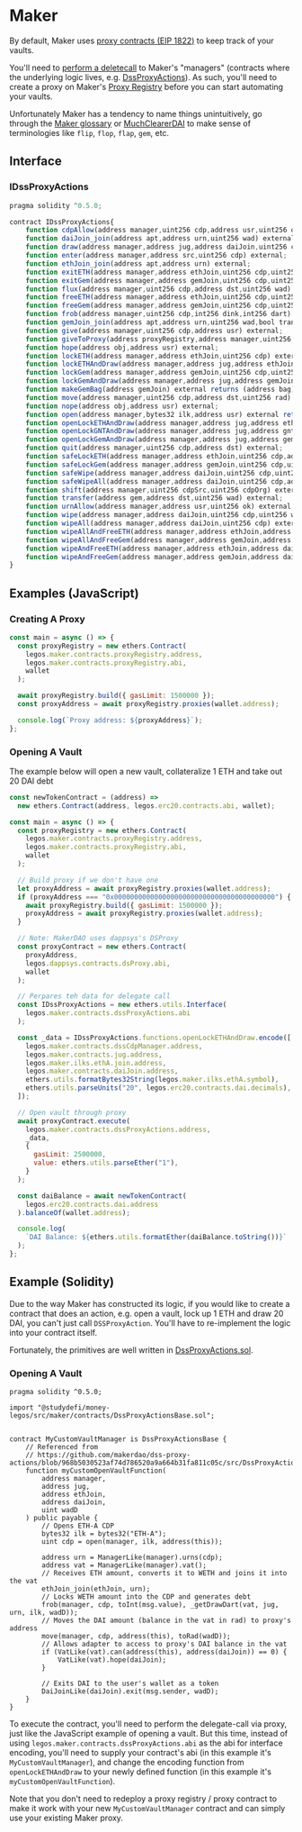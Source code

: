 # Maker

By default, Maker uses [proxy contracts (EIP 1822)](https://eips.ethereum.org/EIPS/eip-1822) to keep track of your vaults.

You'll need to [perform a deletecall](https://ethereum.stackexchange.com/a/3672) to Maker's "managers" (contracts where the underlying logic lives, e.g. [DssProxyActions](0x82ecd135dce65fbc6dbdd0e4237e0af93ffd5038)). As such, you'll need to create a proxy on Maker's [Proxy Registry](https://etherscan.io/address/0x4678f0a6958e4D2Bc4F1BAF7Bc52E8F3564f3fE4) before you can start automating your vaults.

Unfortunately Maker has a tendency to name things unintuitively, go through the [Maker glossary](https://docs.makerdao.com/other-documentation/system-glossary#general) or [MuchClearerDAI](https://github.com/alexvansande/MuchClearerDAI) to make sense of terminologies like `flip`, `flop`, `flap`, `gem`, etc.

## Interface

### IDssProxyActions
```javascript
pragma solidity ^0.5.0;

contract IDssProxyActions{
    function cdpAllow(address manager,uint256 cdp,address usr,uint256 ok) external;
    function daiJoin_join(address apt,address urn,uint256 wad) external;
    function draw(address manager,address jug,address daiJoin,uint256 cdp,uint256 wad) external;
    function enter(address manager,address src,uint256 cdp) external;
    function ethJoin_join(address apt,address urn) external;
    function exitETH(address manager,address ethJoin,uint256 cdp,uint256 wad) external;
    function exitGem(address manager,address gemJoin,uint256 cdp,uint256 wad) external;
    function flux(address manager,uint256 cdp,address dst,uint256 wad) external;
    function freeETH(address manager,address ethJoin,uint256 cdp,uint256 wad) external;
    function freeGem(address manager,address gemJoin,uint256 cdp,uint256 wad) external;
    function frob(address manager,uint256 cdp,int256 dink,int256 dart) external;
    function gemJoin_join(address apt,address urn,uint256 wad,bool transferFrom) external;
    function give(address manager,uint256 cdp,address usr) external;
    function giveToProxy(address proxyRegistry,address manager,uint256 cdp,address dst) external;
    function hope(address obj,address usr) external;
    function lockETH(address manager,address ethJoin,uint256 cdp) external;
    function lockETHAndDraw(address manager,address jug,address ethJoin,address daiJoin,uint256 cdp,uint256 wadD) external;
    function lockGem(address manager,address gemJoin,uint256 cdp,uint256 wad,bool transferFrom) external;
    function lockGemAndDraw(address manager,address jug,address gemJoin,address daiJoin,uint256 cdp,uint256 wadC,uint256 wadD,bool transferFrom) external;
    function makeGemBag(address gemJoin) external returns (address bag);
    function move(address manager,uint256 cdp,address dst,uint256 rad) external;
    function nope(address obj,address usr) external;
    function open(address manager,bytes32 ilk,address usr) external returns (uint256 cdp);
    function openLockETHAndDraw(address manager,address jug,address ethJoin,address daiJoin,bytes32 ilk,uint256 wadD) external returns (uint256 cdp);
    function openLockGNTAndDraw(address manager,address jug,address gntJoin,address daiJoin,bytes32 ilk,uint256 wadC,uint256 wadD) external returns (address bag,uint256 cdp);
    function openLockGemAndDraw(address manager,address jug,address gemJoin,address daiJoin,bytes32 ilk,uint256 wadC,uint256 wadD,bool transferFrom) external returns (uint256 cdp);
    function quit(address manager,uint256 cdp,address dst) external;
    function safeLockETH(address manager,address ethJoin,uint256 cdp,address owner) external;
    function safeLockGem(address manager,address gemJoin,uint256 cdp,uint256 wad,bool transferFrom,address owner) external;
    function safeWipe(address manager,address daiJoin,uint256 cdp,uint256 wad,address owner) external;
    function safeWipeAll(address manager,address daiJoin,uint256 cdp,address owner) external;
    function shift(address manager,uint256 cdpSrc,uint256 cdpOrg) external;
    function transfer(address gem,address dst,uint256 wad) external;
    function urnAllow(address manager,address usr,uint256 ok) external;
    function wipe(address manager,address daiJoin,uint256 cdp,uint256 wad) external;
    function wipeAll(address manager,address daiJoin,uint256 cdp) external;
    function wipeAllAndFreeETH(address manager,address ethJoin,address daiJoin,uint256 cdp,uint256 wadC) external;
    function wipeAllAndFreeGem(address manager,address gemJoin,address daiJoin,uint256 cdp,uint256 wadC) external;
    function wipeAndFreeETH(address manager,address ethJoin,address daiJoin,uint256 cdp,uint256 wadC,uint256 wadD) external;
    function wipeAndFreeGem(address manager,address gemJoin,address daiJoin,uint256 cdp,uint256 wadC,uint256 wadD) external;
}
```

## Examples (JavaScript)

### Creating A Proxy

```javascript
const main = async () => {
  const proxyRegistry = new ethers.Contract(
    legos.maker.contracts.proxyRegistry.address,
    legos.maker.contracts.proxyRegistry.abi,
    wallet
  );

  await proxyRegistry.build({ gasLimit: 1500000 });
  const proxyAddress = await proxyRegistry.proxies(wallet.address);

  console.log(`Proxy address: ${proxyAddress}`);
};
```

### Opening A Vault

The example below will open a new vault, collateralize 1 ETH and take out 20 DAI debt

```javascript
const newTokenContract = (address) =>
  new ethers.Contract(address, legos.erc20.contracts.abi, wallet);

const main = async () => {
  const proxyRegistry = new ethers.Contract(
    legos.maker.contracts.proxyRegistry.address,
    legos.maker.contracts.proxyRegistry.abi,
    wallet
  );

  // Build proxy if we don't have one
  let proxyAddress = await proxyRegistry.proxies(wallet.address);
  if (proxyAddress === "0x0000000000000000000000000000000000000000") {
    await proxyRegistry.build({ gasLimit: 1500000 });
    proxyAddress = await proxyRegistry.proxies(wallet.address);
  }

  // Note: MakerDAO uses dappsys's DSProxy
  const proxyContract = new ethers.Contract(
    proxyAddress,
    legos.dappsys.contracts.dsProxy.abi,
    wallet
  );

  // Perpares teh data for delegate call
  const IDssProxyActions = new ethers.utils.Interface(
    legos.maker.contracts.dssProxyActions.abi
  );

  const _data = IDssProxyActions.functions.openLockETHAndDraw.encode([
    legos.maker.contracts.dssCdpManager.address,
    legos.maker.contracts.jug.address,
    legos.maker.ilks.ethA.join.address,
    legos.maker.contracts.daiJoin.address,
    ethers.utils.formatBytes32String(legos.maker.ilks.ethA.symbol),
    ethers.utils.parseUnits("20", legos.erc20.contracts.dai.decimals),
  ]);

  // Open vault through proxy
  await proxyContract.execute(
    legos.maker.contracts.dssProxyActions.address,
    _data,
    {
      gasLimit: 2500000,
      value: ethers.utils.parseEther("1"),
    }
  );

  const daiBalance = await newTokenContract(
    legos.erc20.contracts.dai.address
  ).balanceOf(wallet.address);

  console.log(
    `DAI Balance: ${ethers.utils.formatEther(daiBalance.toString())}`
  );
};
```

## Example (Solidity)

Due to the way Maker has constructed its logic, if you would like to create a contract that does an action, e.g. open a vault, lock up 1 ETH and draw 20 DAI, you can't just call `DSSProxyAction`. You'll have to re-implement the logic into your contract itself.

Fortunately, the primitives are well written in [DssProxyActions.sol](https://github.com/makerdao/dss-proxy-actions/blob/master/src/DssProxyActions.sol).

### Opening A Vault

```solidity
pragma solidity ^0.5.0;

import "@studydefi/money-legos/src/maker/contracts/DssProxyActionsBase.sol";


contract MyCustomVaultManager is DssProxyActionsBase {
    // Referenced from
    // https://github.com/makerdao/dss-proxy-actions/blob/968b5030523af74d786520a9a664b31fa811c05c/src/DssProxyActions.sol#L583
    function myCustomOpenVaultFunction(
        address manager,
        address jug,
        address ethJoin,
        address daiJoin,
        uint wadD
    ) public payable {
        // Opens ETH-A CDP
        bytes32 ilk = bytes32("ETH-A");
        uint cdp = open(manager, ilk, address(this));

        address urn = ManagerLike(manager).urns(cdp);
        address vat = ManagerLike(manager).vat();
        // Receives ETH amount, converts it to WETH and joins it into the vat
        ethJoin_join(ethJoin, urn);
        // Locks WETH amount into the CDP and generates debt
        frob(manager, cdp, toInt(msg.value), _getDrawDart(vat, jug, urn, ilk, wadD));
        // Moves the DAI amount (balance in the vat in rad) to proxy's address
        move(manager, cdp, address(this), toRad(wadD));
        // Allows adapter to access to proxy's DAI balance in the vat
        if (VatLike(vat).can(address(this), address(daiJoin)) == 0) {
            VatLike(vat).hope(daiJoin);
        }

        // Exits DAI to the user's wallet as a token
        DaiJoinLike(daiJoin).exit(msg.sender, wadD);
    }
}

```

To execute the contract, you'll need to perform the delegate-call via proxy, just like the JavaScript example of opening a vault. But this time, instead of using `legos.maker.contracts.dssProxyActions.abi` as the abi for interface encoding, you'll need to supply your contract's abi (in this example it's `MyCustomVaultManager`), and change the encoding function from `openLockETHAndDraw` to your newly defined function (in this example it's `myCustomOpenVaultFunction`).

Note that you don't need to redeploy a proxy registry / proxy contract to make it work with your new `MyCustomVaultManager` contract and can simply use your existing Maker proxy.